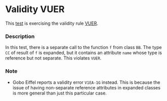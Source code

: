 # Validity VUER

This [test](.) is exercising the validity rule [VUER](../../vuer/Readme.md).

### Description

In this test, there is a separate call to the function `f` from class `BB`. The type `CC` of result of `f` is expanded, but it contains an attribute `name` whose type is reference but not separate. This violates `VUER`.

### Note

* Gobo Eiffel reports a validity error `V1EA-1G` instead. This is because the issue of having non-separate reference attributes in expanded classes is more general than just this particular case.
